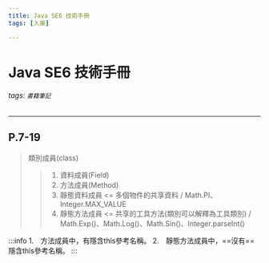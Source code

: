 ```yaml
---
title: Java SE6 技術手冊
tags: [入庫]

---
```


# Java SE6 技術手冊
###### tags: `書籍筆記`

---
## P.7-19
> 類別成員(class)
>> 1. 資料成員(Field)
>> 1. 方法成員(Method)
>> 1. 靜態資料成員 <= 多個物件的共享資料 / Math.PI、Integer.MAX_VALUE
>> 1. 靜態方法成員 <= 共享的工具方法(類別可以解釋為工具類別) / Math.Exp()、Math.Log()、Math.Sin()、Integer.parseInt()

:::info
1.　方法成員中，有隱含this參考名稱。
2.　靜態方法成員中，==沒有==隱含this參考名稱。
:::